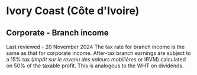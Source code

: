 # Ivory Coast (Côte d'Ivoire)
## Corporate - Branch income
Last reviewed - 20 November 2024
The tax rate for branch income is the same as that for corporate income. After-tax branch earnings are subject to a 15% tax (_Impôt sur le revenu des valeurs mobilières_ or IRVM) calculated on 50% of the taxable profit. This is analogous to the WHT on dividends.
